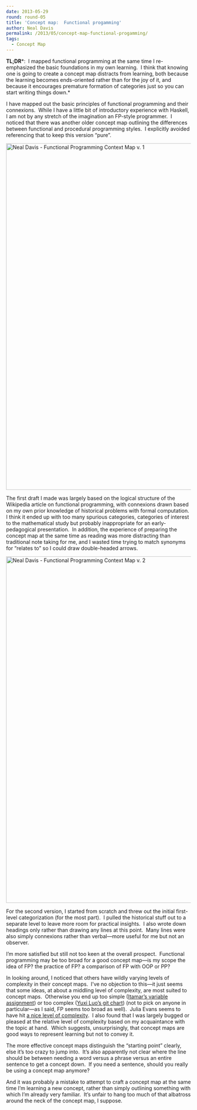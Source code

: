 ```yaml
---
date: 2013-05-29
round: round-05
title: 'Concept map:  Functional progamming'
author: Neal Davis
permalink: /2013/05/concept-map-functional-progamming/
tags:
  - Concept Map
---
```

**TL;DR***:  I mapped functional programming at the same time I re-emphasized the basic foundations in my own learning.  I think that knowing one is going to create a concept map distracts from learning, both because the learning becomes ends-oriented rather than for the joy of it, and because it encourages premature formation of categories just so you can start writing things down.*

I have mapped out the basic principles of functional programming and their connexions.  While I have a little bit of introductory experience with Haskell, I am not by any stretch of the imagination an FP-style programmer.  I noticed that there was another older concept map outlining the differences between functional and procedural programming styles.  I explicitly avoided referencing that to keep this version &#8220;pure&#8221;.

[<img class="alignnone size-large wp-image-2904" alt="Neal Davis - Functional Programming Context Map v. 1" src="http://teaching.software-carpentry.org/wp-content/uploads/2013/05/ned-v1-768x1024.png" width="707" height="942" />][1]

The first draft I made was largely based on the logical structure of the Wikipedia article on functional programming, with connexions drawn based on my own prior knowledge of historical problems with formal computation.  I think it ended up with too many spurious categories, categories of interest to the mathematical study but probably inappropriate for an early-pedagogical presentation.  In addition, the experience of preparing the concept map at the same time as reading was more distracting than traditional note taking for me, and I wasted time trying to match synonyms for &#8220;relates to&#8221; so I could draw double-headed arrows.

[<img class="alignnone size-large wp-image-2905" alt="Neal Davis - Functional Programming Context Map v. 2" src="http://teaching.software-carpentry.org/wp-content/uploads/2013/05/ned-v2-768x1024.png" width="707" height="942" />][2]

For the second version, I started from scratch and threw out the initial first-level categorization (for the most part).  I pulled the historical stuff out to a separate level to leave more room for practical insights.  I also wrote down headings only rather than drawing any lines at this point.  Many lines were also simply connexions rather than verbal—more useful for me but not an observer.

I&#8217;m more satisfied but still not too keen at the overall prospect.  Functional programming may be too broad for a good concept map—is my scope the idea of FP? the practice of FP? a comparison of FP with OOP or PP?

In looking around, I noticed that others have wildly varying levels of complexity in their concept maps.  I&#8217;ve no objection to this—it just seems that some ideas, at about a middling level of complexity, are most suited to concept maps.  Otherwise you end up too simple ([Itamar&#8217;s variable assignment][3]) or too complex ([Yuxi Luo&#8217;s git chart][4]) (not to pick on anyone in particular—as I said, FP seems too broad as well).  Julia Evans seems to have hit [a nice level of complexity][5].  I also found that I was largely bugged or pleased at the relative level of complexity based on my acquaintance with the topic at hand.  Which suggests, unsurprisingly, that concept maps are good ways to represent learning but not to convey it.

The more effective concept maps distinguish the &#8220;starting point&#8221; clearly, else it&#8217;s too crazy to jump into.  It&#8217;s also apparently not clear where the line should be between needing a word versus a phrase versus an entire sentence to get a concept down.  If you need a sentence, should you really be using a concept map anymore?

And it was probably a mistake to attempt to craft a concept map at the same time I&#8217;m learning a new concept, rather than simply outlining something with which I&#8217;m already very familiar.  It&#8217;s unfair to hang too much of that albatross around the neck of the concept map, I suppose.

 [1]: http://teaching.software-carpentry.org/wp-content/uploads/2013/05/ned-v1.png
 [2]: http://teaching.software-carpentry.org/wp-content/uploads/2013/05/ned-v2.png
 [3]: http://teaching.software-carpentry.org/2013/05/25/python-variables-a-diagram-that-is-not-a-concept-map/
 [4]: http://teaching.software-carpentry.org/2013/05/25/the-soul-of-gitabout-the-dot-git-dirconcept-map/
 [5]: http://teaching.software-carpentry.org/2013/05/28/concept-map-conditionals-booleans-in-python/
